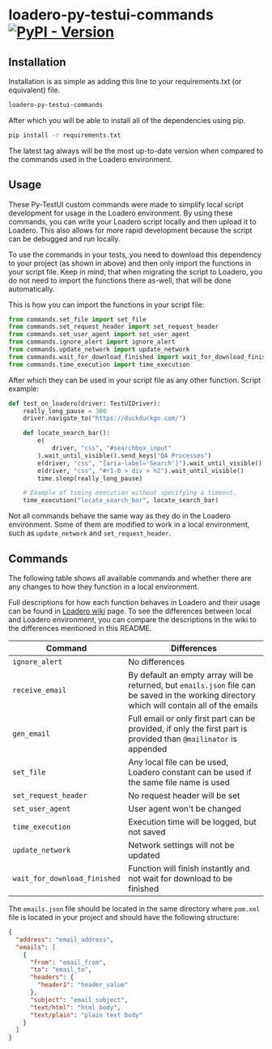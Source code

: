 # loadero-py-testui-commands [![PyPI - Version](https://img.shields.io/pypi/v/loadero-py-testui-commands)](https://pypi.org/project/loadero-py-testui-commands/)

## Installation

Installation is as simple as adding this line to your requirements.txt
(or equivalent) file.

```bash
loadero-py-testui-commands
```

After which you will be able to install all of the dependencies using pip.

```bash
pip install -r requirements.txt
```

The latest tag always will be the most up-to-date version when compared to the
commands used in the Loadero environment.

## Usage

These Py-TestUI custom commands were made to simplify local script development
for usage in the Loadero environment. By using these commands, you can write your
Loadero script locally and then upload it to Loadero. This also allows for more
rapid development because the script can be debugged and run locally.

To use the commands in your tests, you need to download this dependency to your
project (as shown in above) and then only import the functions in your
script file. Keep in mind, that when migrating the script to Loadero, you do not
need to import the functions there as-well, that will be done automatically.

This is how you can import the functions in your script file:

```py
from commands.set_file import set_file
from commands.set_request_header import set_request_header
from commands.set_user_agent import set_user_agent
from commands.ignore_alert import ignore_alert
from commands.update_network import update_network
from commands.wait_for_download_finished import wait_for_download_finished
from commands.time_execution import time_execution
```

After which they can be used in your script file as any other function.
Script example:

```py
def test_on_loadero(driver: TestUIDriver):
    really_long_pause = 300
    driver.navigate_to("https://duckduckgo.com/")

    def locate_search_bar():
        e(
            driver, "css", "#searchbox_input"
        ).wait_until_visible().send_keys("QA Processes")
        e(driver, "css", "[aria-label='Search']").wait_until_visible().click()
        e(driver, "css", "#r1-0 > div > h2").wait_until_visible()
        time.sleep(really_long_pause)

    # Example of timing execution without specifying a timeout.
    time_execution("locate_search_bar", locate_search_bar)
```

Not all commands behave the same way as they do in the Loadero environment.
Some of them are modified to work in a local environment, such as
`update_network` and `set_request_header`.

## Commands

The following table shows all available commands and whether there are any
changes to how they function in a local environment.

Full descriptions for how each function behaves in Loadero and their usage can
be found in [Loadero wiki](https://wiki.loadero.com/docs/testui-python/custom-commands/)
page. To see the differences between local and Loadero environment, you can
compare the descriptions in the wiki to the differences mentioned in this README.

| Command                      | Differences                                                                                                                                   |
| ---------------------------- | --------------------------------------------------------------------------------------------------------------------------------------------- |
| `ignore_alert`               | No differences                                                                                                                                |
| `receive_email`              | By default an empty array will be returned, but `emails.json` file can be saved in the working directory which will contain all of the emails |
| `gen_email`                  | Full email or only first part can be provided, if only the first part is provided than `@mailinator` is appended                              |
| `set_file`                   | Any local file can be used, Loadero constant can be used if the same file name is used                                                        |
| `set_request_header`         | No request header will be set                                                                                                                 |
| `set_user_agent`             | User agent won't be changed                                                                                                                   |
| `time_execution`             | Execution time will be logged, but not saved                                                                                                  |
| `update_network`             | Network settings will not be updated                                                                                                          |
| `wait_for_download_finished` | Function will finish instantly and not wait for download to be finished                                                                       |

The `emails.json` file should be located in the same directory where `pom.xml` file is located in your project and should have the following structure:

```json
{
  "address": "email_address",
  "emails": [
    {
      "from": "email_from",
      "to": "email_to",
      "headers": {
        "header1": "header_value"
      },
      "subject": "email_subject",
      "text/html": "html body",
      "text/plain": "plain text body"
    }
  ]
}
```
